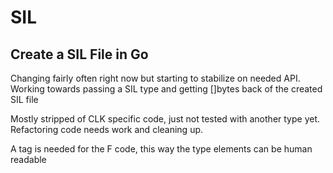 # SIL

## Create a SIL File in Go

Changing fairly often right now but starting to stabilize on needed API. 
Working towards passing a SIL type and getting []bytes back of the created SIL file

Mostly stripped of CLK specific code, just not tested with another type yet. Refactoring code needs work and cleaning up.

A tag is needed for the F code, this way the type elements can be human readable